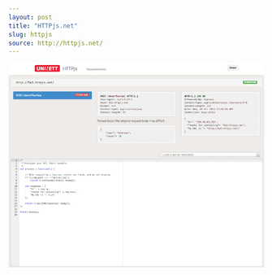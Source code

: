 ```yaml
---
layout: post
title: "HTTPjs.net"
slug: httpjs
source: http://httpjs.net/
---
```


<img src="/screenshots/httpjsnet.png">
